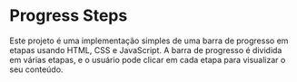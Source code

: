 # Progress Steps

Este projeto é uma implementação simples de uma barra de progresso em etapas usando HTML, CSS e JavaScript. A barra de progresso é dividida em várias etapas, e o usuário pode clicar em cada etapa para visualizar o seu conteúdo.
